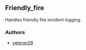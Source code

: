 ## Friendly_fire

Handles friendly fire incident logging.

### Authors

- [veteran29](http://github.com/veteran29)
